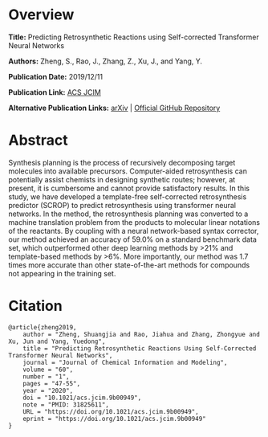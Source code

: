 # Overview
**Title:**
Predicting Retrosynthetic Reactions using Self-corrected Transformer Neural Networks

**Authors:**
Zheng, S., Rao, J., Zhang, Z., Xu, J., and Yang, Y.

**Publication Date:**
2019/12/11

**Publication Link:**
[ACS JCIM](https://pubs.acs.org/doi/10.1021/acs.jcim.9b00949)

**Alternative Publication Links:**
[arXiv](https://arxiv.org/abs/1907.01356) |
[Official GitHub Repository](https://github.com/Jh-SYSU/SCROP)


# Abstract
Synthesis planning is the process of recursively decomposing target molecules into available precursors. 
Computer-aided retrosynthesis can potentially assist chemists in designing synthetic routes; however, at present, it is cumbersome and cannot provide satisfactory results. 
In this study, we have developed a template-free self-corrected retrosynthesis predictor (SCROP) to predict retrosynthesis using transformer neural networks. 
In the method, the retrosynthesis planning was converted to a machine translation problem from the products to molecular linear notations of the reactants. 
By coupling with a neural network-based syntax corrector, our method achieved an accuracy of 59.0% on a standard benchmark data set, which outperformed other deep learning methods by >21% and template-based methods by >6%. 
More importantly, our method was 1.7 times more accurate than other state-of-the-art methods for compounds not appearing in the training set.


# Citation
```
@article{zheng2019,
    author = "Zheng, Shuangjia and Rao, Jiahua and Zhang, Zhongyue and Xu, Jun and Yang, Yuedong",
    title = "Predicting Retrosynthetic Reactions Using Self-Corrected Transformer Neural Networks",
    journal = "Journal of Chemical Information and Modeling",
    volume = "60",
    number = "1",
    pages = "47-55",
    year = "2020",
    doi = "10.1021/acs.jcim.9b00949",
    note = "PMID: 31825611",
    URL = "https://doi.org/10.1021/acs.jcim.9b00949",
    eprint = "https://doi.org/10.1021/acs.jcim.9b00949"
}
```
